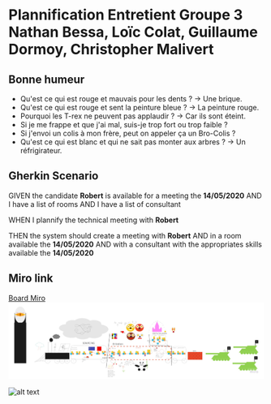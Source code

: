 # Plannification Entretient Groupe 3 Nathan Bessa, Loïc Colat, Guillaume Dormoy, Christopher Malivert
## Bonne humeur
+ Qu'est ce qui est rouge et mauvais pour les dents ? -> Une brique.
+ Qu'est ce qui est rouge et sent la peinture bleue ? -> La peinture rouge.
+ Pourquoi les T-rex ne peuvent pas applaudir ? -> Car ils sont éteint.
+ Si je me frappe et que j'ai mal, suis-je trop fort ou trop faible ?
+ Si j'envoi un colis à mon frère, peut on appeler ça un Bro-Colis ?
+ Qu'est ce qui est blanc et qui ne sait pas monter aux arbres ? -> Un réfrigirateur.

## Gherkin Scenario
GIVEN the candidate **Robert** is available for a meeting the **14/05/2020** 
  AND I have a list of rooms
  AND I have a list of consultant
  
WHEN I plannify the technical meeting with **Robert**

THEN the system should create a meeting with **Robert**
  AND in a room available the **14/05/2020**
  AND with a consultant with the appropriates skills available the **14/05/2020**

## Miro link
[Board Miro](https://miro.com/app/board/o9J_ksxeOx8=/) 
![board](images/board.jpg)

![alt text](https://i.imgur.com/mXHmeEj.png)

